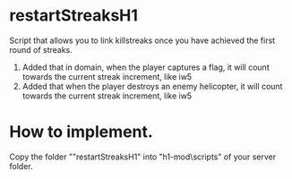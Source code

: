 # restartStreaksH1
Script that allows you to link killstreaks once you have achieved the first round of streaks.<br>
1. Added that in domain, when the player captures a flag, it will count towards the current streak increment, like iw5
2. Added that when the player destroys an enemy helicopter, it will count towards the current streak increment, like iw5

# How to implement.

Copy the folder ""restartStreaksH1" into "h1-mod\scripts" of your server folder.
